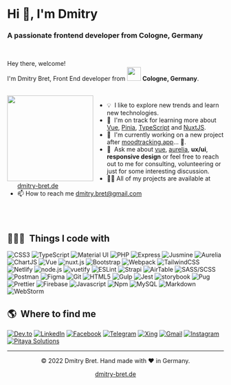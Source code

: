 <h1>Hi 👋, I'm Dmitry</h1>
<h3>A passionate frontend developer from Cologne, Germany</h3>
<br>
<p>Hey there, welcome!<br>
I'm Dmitry Bret, Front End developer from <img src="https://cdn.jsdelivr.net/gh/hjnilsson/country-flags@master/svg/de.svg" width="32px"/> <b>Cologne, Germany</b>.</p>
<br>
<img align="left" src="http://dmitry-bret.de/css/images/db-mm.png" width="200" style="margin: 0 32px 0 0;"/>

- 💡 &nbsp;I like to explore new trends and learn new technologies.
- 🌱 &nbsp;I'm on track for learning more about [Vue](https://vuejs.org/), [Pinia](https://pinia.vuejs.org/), [TypeScript](https://www.typescriptlang.org/) and [NuxtJS](https://nuxtjs.org/).
- 🚧 &nbsp;I'm currently working on a new project after [moodtracking.app](https://moodtracking.app/)... 👀.
- 💬 &nbsp;Ask me about [vue](https://vuejs.org/), [aurelia](https://aurelia.io/), **ux/ui**, **responsive design** or feel free to reach out to me for consulting, volunteering or just for some interesting discussion.
- 👨‍💻 All of my projects are available at [dmitry-bret.de](http://dmitry-bret.de/)
- 📫 How to reach me [dmitry.bret@gmail.com](mailto:dmitry.bret@gmail.com)
<br>
<br>

## 👨🏻‍💻 &nbsp;Things I code with ##
<p>
  <img alt="CSS3" src="https://img.shields.io/badge/-CSS3-1572B6?style=flat-square&logo=css3&logoColor=white" />
  <img alt="TypeScript" src="https://img.shields.io/badge/-TypeScript-007ACC?style=flat-square&logo=typescript&logoColor=white" /> 
  <img alt="Material UI" src="https://img.shields.io/badge/Material--UI-0081CB?style=flat-square&logo=material-ui&logoColor=white" />
  <img alt="PHP" src="https://img.shields.io/badge/PHP-777BB4?style=flat-square&logo=php&logoColor=white" />
  <img alt="Express" src="https://img.shields.io/badge/Express.js-404D59?style=flat-square&logo=php&logoColor=white" />
  <img alt="Jusmine" src="https://img.shields.io/badge/jasmine-%238A4182.svg?style=flat-square&logo=jasmine&logoColor=white" />
  <img alt="Aurelia" src="https://img.shields.io/badge/aurelia-%23ED2B88.svg?style=flat-square&logo=aurelia&logoColor=white" />
  <img alt="ChartJS" src="https://img.shields.io/badge/chart.js-F5788D.svg?style=flat-square&logo=chart.js&logoColor=white" />
  <img alt="Vue" src="https://img.shields.io/badge/Vue.js-35495E?style=flat-square&logo=vue.js&logoColor=4FC08D" />
  <img alt="nuxt.js" src="https://img.shields.io/badge/Nuxt-002E3B?style=flat-square&logo=nuxtdotjs&logoColor=#00DC82" />
  <img alt="Bootstrap" src="https://img.shields.io/badge/Bootstrap-563D7C?style=flat-square&logo=bootstrap&logoColor=white" />
  <img alt="Webpack" src="https://img.shields.io/badge/-Webpack-8DD6F9?style=flat-square&logo=webpack&logoColor=white" /> 
  <img alt="TailwindCSS" src="https://img.shields.io/badge/-Tailwind%20CSS-0AB6D3?style=flat-square&logo=tailwind-css&logoColor=white" />
  <img alt="Netlify" src="https://img.shields.io/badge/-Netlify-00C7B7?style=flat-square&logo=netlify&logoColor=white" />
  <img alt="node.js" src="https://img.shields.io/badge/node.js-6DA55F?style=flat-square&logo=node.js&logoColor=white" />
  <img alt="vuetify" src="https://img.shields.io/badge/Vuetify-1867C0?style=flat-square&logo=vuetify&logoColor=AEDDFF" />
  <img alt="ESLint" src="https://img.shields.io/badge/-ESLint-4B32C3?style=flat-square&logo=eslint&logoColor=white" /> 
  <img alt="Strapi" src="https://img.shields.io/badge/strapi-%232E7EEA.svg?style=flat-square&logo=strapi&logoColor=white" />
  <img alt="AirTable" src="https://img.shields.io/badge/Airtable-18BFFF?style=flat-square&logo=Airtable&logoColor=white" />
  <img alt="SASS/SCSS" src="https://img.shields.io/badge/-SASS/SCSS-CC6699?style=flat-square&logo=sass&logoColor=white" /> 
  <img alt="Postman" src="https://img.shields.io/badge/-Postman-FF6C37?style=flat-square&logo=postman&logoColor=white" />
  <img alt="Figma" src="https://img.shields.io/badge/-Figma-F24E1E?style=flat-square&logo=figma&logoColor=white" />
  <img alt="Git" src="https://img.shields.io/badge/-Git-F05032?style=flat-square&logo=git&logoColor=white" />
  <img alt="HTML5" src="https://img.shields.io/badge/-HTML5-E34F26?style=flat-square&logo=html5&logoColor=white" />
  <img alt="Gulp" src="https://img.shields.io/badge/GULP-%23CF4647.svg?style=flat-square&logo=gulp&logoColor=white" />
  <img alt="Jest" src="https://img.shields.io/badge/-jest-%23C21325?style=flat-square&logo=jest&logoColor=white" />
  <img alt="storybook" src="https://img.shields.io/badge/-Storybook-FF4785?style=flat-square&logo=storybook&logoColor=white" /> 
  <img alt="Pug" src="https://img.shields.io/badge/-Pug-A86454?style=flat-square&logo=pug&logoColor=white" />
  <img alt="Prettier" src="https://img.shields.io/badge/-Prettier-F7B93E?style=flat-square&logo=prettier&logoColor=black" />
  <img alt="Firebase" src="https://img.shields.io/badge/-Firebase-ffca28?style=flat-square&logo=firebase&logoColor=black" />
  <img alt="Javascript" src="https://img.shields.io/badge/-JavaScript-F7DF1E?style=flat-square&logo=javascript&logoColor=black" />
  <img alt="Npm" src="https://img.shields.io/badge/NPM-%23000000.svg?style=flat-square&logo=npm&logoColor=white" />
  <img alt="MySQL" src="https://img.shields.io/badge/MySQL-00000F?style=flat-square&logo=mysql&logoColor=white" />
  <img alt="Markdown" src="https://img.shields.io/badge/-Markdown-000000?style=flat-square&logo=Markdown&logoColor=white" /> 
  <img alt="WebStorm" src="https://img.shields.io/badge/-WebStorm-000000?style=flat-square&logo=webstorm&logoColor=white" /> 
</p>

## 🌎 &nbsp;Where to find me ##
<p>
  <a href="https://dev.to/https://dev.to/dmitrybret" target="_blank"><img alt="Dev.to" src="https://img.shields.io/badge/-dev.to-000000?style=for-the-badge&logo=dev.to&logoColor=white" /></a> 
  <a href="https://www.linkedin.com/in/dmitry-bret-322b94181" target="_blank"><img alt="LinkedIn" src="https://img.shields.io/badge/-Linkedin-%230077B5.svg?&style=for-the-badge&logo=linkedin&logoColor=white" /></a>
  <a href="https://www.facebook.com/dmitry.bret" target="_blank"><img alt="Facebook" src="https://img.shields.io/badge/Facebook-%231877F2.svg?style=for-the-badge&logo=Facebook&logoColor=white" /></a>
  <a href="https://t.me/@dmitry.bret" target="_blank"><img alt="Telegram" src="https://img.shields.io/badge/Telegram-2CA5E0?style=for-the-badge&logo=telegram&logoColor=white" /></a>
  <a href="https://www.xing.com/profile/Dmitry_Bret" target="_blank"><img alt="Xing" src="https://img.shields.io/badge/xing-%23006567.svg?style=for-the-badge&logo=xing&logoColor=white" /></a>
  <a href="mailto:dmitry.bret@gmail.com" target="_blank"><img alt="Gmail" src="https://img.shields.io/badge/-Gmail-EA4335?style=for-the-badge&logo=gmail&logoColor=white" /></a>
  <a href="https://www.instagram.com/dmitry.bret/" target="_blank"><img alt="Instagram" src="https://img.shields.io/badge/-Instagram-E4405F?style=for-the-badge&logo=instagram&logoColor=white" /></a>
  <a href="https://play.google.com/store/apps/dev?id=5073544342150499449" target="_blank"><img alt="Pitaya Solutions" src="https://img.shields.io/badge/Google_Play-414141?style=for-the-badge&logo=google-play&logoColor=white" /></a>
</p>

---

<p align="center"> © 2022 Dmitry Bret. Hand made with ❤️ in Germany.</p>
<p align="center">
<a href="https://www.dmitry-bret.de" target="_blank">dmitry-bret.de</a>
</p>
<!-- 
https://github.com/Th3Wall/Th3Wall/blob/main/README.md
https://github.com/kasuken

https://dev.to/envoy_/150-badges-for-github-pnk 
https://rahuldkjain.github.io/gh-profile-readme-generator/
https://simpleicons.org/
https://badgen.net/
https://github.com/Ileriayo/markdown-badges
https://github.com/progfay/shields-with-icon
-->
